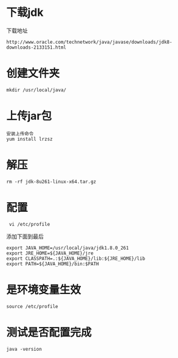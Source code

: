 # 下载jdk
下载地址
```
http://www.oracle.com/technetwork/java/javase/downloads/jdk8-downloads-2133151.html
```
# 创建文件夹
```
mkdir /usr/local/java/
```
#  上传jar包
```
安装上传命令
yum install lrzsz

```

# 解压
```
rm -rf jdk-8u261-linux-x64.tar.gz 
```

# 配置
```
 vi /etc/profile
```
 添加下面到最后
```
export JAVA_HOME=/usr/local/java/jdk1.8.0_261
export JRE_HOME=${JAVA_HOME}/jre
export CLASSPATH=.:${JAVA_HOME}/lib:${JRE_HOME}/lib
export PATH=${JAVA_HOME}/bin:$PATH
```

# 是环境变量生效
```
source /etc/profile
```

# 测试是否配置完成
```
java -version
```



